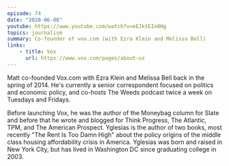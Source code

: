 ```yaml
---
episode: 74
date: "2020-06-08"
youtube: https://www.youtube.com/watch?v=eEJktEIn0Hg
topics: journalism
summary: Co-founder of vox.com (with Ezra Klein and Melissa Bell)
links:
    - title: Vox
      url: https://www.vox.com/pages/about-us
---
```

Matt co-founded Vox.com with Ezra Klein and Melissa Bell back in the spring of 2014. He's currently a senior correspondent focused on politics and economic policy, and co-hosts The Weeds podcast twice a week on Tuesdays and Fridays.

Before launching Vox, he was the author of the Moneybag column for Slate and before that he wrote and blogged for Think Progress, The Atlantic, TPM, and The American Prospect. Yglesias is the author of two books, most recently "The Rent Is Too Damn High" about the policy origins of the middle class housing affordability crisis in America. Yglesias was born and raised in New York City, but has lived in Washington DC since graduating college in 2003.
